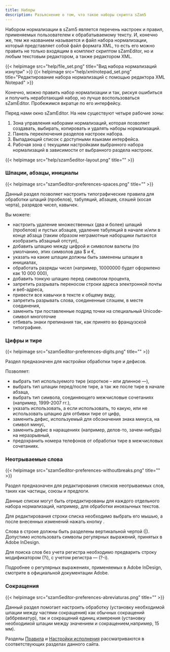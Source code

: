 ```yaml
---
title: Наборы
description: Разъяснение о том, что такое наборы скрипта sZam5
---
```


Набором нормализации в sZam5 является перечень настроек и правил, применяемых пользователем к обрабатываемому тексту. И, конечно же, тем же названием называется и файл набора нормализации, который представляет собой файл формата XML, то есть его можно править не только входящим в комплект скриптом sZamEditor, но и любым текстовым редактором, а также редактором XML.

<div uk-grid class="uk-child-width-1-2@m">
{{< helpimage src="help/file_set.png" title="Вид набора нормализаций изнутри" >}}
{{< helpimage src="help/xmlnotepad_set.png" title="Редактирование набора нормализаций с помощью редактора XML Notepad" >}}
</div>

Конечно, можно править набор нормализации и так, рискуя ошибиться и получить неработающий набор, но лучше воспользоваться sZamEditor. Пробежимся вкратце по его интерфейсу.

Перед нами окно sZamEditor. На нем существуют четыре рабочие зоны:

1. Зона управления наборами нормализаций, которая позволяет создавать, выбирать, копировать и удалять наборы нормализаций.
1. Панель переключения разделов настроек набора.
1. Выпадающий список с доступными языками интерфейса.
1. Рабочая зона с текущими настройками выбранного набора нормализаций в зависимости от выбранного раздела настроек.

{{< helpimage src="help/szam5editor-layout.png" title="" >}}

### Шпации, абзацы, инициалы

{{< helpimage src="szam5editor-preferences-spaces.png" title="" >}}

Данный раздел позволяет настроить типографические правила для обработки шпаций (пробелов), табуляций, абзацев, слэшей (косая черта), разрядов чисел, кавычек.

Вы можете:

- настроить удаление множественных (два и более) шпаций (пробелов) и пустых абзацев, удаление табуляций в начале и/или в конце абзаца (таким образом неграмотные наборщики пытаются изобразить абзацный отступ),
- добавить шпацию между цифрой и символом валюты (по умолчанию, этих символов два $ и €,
- указать на какие шпации должны быть заменены шпации в инициалах,
- обработать разряды чисел (например, 10000000 будет оформлено как 10 000 000),
- добавить тонкую шпацию перед символом процента,
- запретить разрывать переносом строки адреса электронной почты и веб-адреса,
- привести все кавычки в тексте к общему виду,
- запретить разрывать слова, соединенные слэшем, в месте соединения,
- заменить три поставленные подряд точки на специальный Unicode-символ многоточие
- отбивать знаки препинания так, как принято во французской типографике.

### Цифры и тире

{{< helpimage src="szam5editor-preferences-digits.png" title="" >}}

Раздел предназначен для настройки обработки тире и дефисов.

Позволяет:

- выбрать тип используемого тире (короткое – или длинное —),
- выбрать тип шпации перед/после тире, а так же после тире в начале абзаца,
- выбрать тип символа, соединяющего межчисловые сочетаниях (например, 1999-2007 гг.),
- указать использовать, а если использовать, то какую, или не использовать шпацию для отбивки тире от цифр,
- заменить дефис, используемый для обозначения знака минуса, на символ минус,
- заменить дефис в наращениях (например, делов-то, зачем-нибудь) на неразрывный,
- предохранить номера телефонов от обработки тире в межчисловых сочетаниях.

### Неотрываемые слова

{{< helpimage src="szam5editor-preferences-withoutbreaks.png" title="" >}}

Раздел предназначен для редактирования списков неотрываемых слов, таких как частицы, союзы и предлоги.

Данные списки могут быть отредактированы для каждого отдельного набора нормализаций, например, для обработки иноязычных текстов.

Для редактирования строки списка необходимо выбрать его мышью, а после внесенных изменений нажать кнопку .

Слова в строке должны быть разделены вертикальной чертой (|). Допустимо использовать символы регулярных выражений, принятых в Adobe InDesign.

Для поиска слов без учета регистра необходимо предварить строку модификатором (?i), с учетом регистра — (?-i).

Подробнее о регулярных выражениях, применяемых в Adobe InDesign, смотрите в официальной документации Adobe.

### Сокращения

{{< helpimage src="szam5editor-preferences-abreviaturas.png" title="" >}}

Данный раздел помогает настроить обработку (установку необходимой шпации между частями сокращения) как обычных сокращений (аббревиатур), так и сокращений единиц измерения (установку необходимой шпации между значением и сокращением,например, 15 мм).

Разделы [Правила](/help/rules/) и [Настройки исполнения](/help/preferences/) рассматриваются в соответствующих разделах данного сайта.
